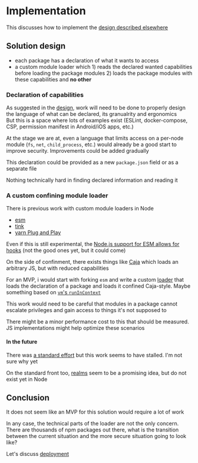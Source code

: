 # Implementation

This discusses how to implement the [design described elsewhere](./design.md)

## Solution design

- each package has a declaration of what it wants to access
- a custom module loader which 1) reads the declared wanted capabilities before loading the package modules 2) loads the package modules with these capabilities and **no other**


### Declaration of capabilities

As suggested in the [design](./design.md), work will need to be done to properly design the language of what can be declared, its granualrity and ergonomics\
But this is a space where lots of examples exist (ESLint, docker-compose, CSP, permission manifest in Android/iOS apps, etc.)

At the stage we are at, even a language that limits access on a per-node module (`fs`, `net`, `child_process`, etc.) would already be a good start to improve security. Improvements could be added gradually

This declaration could be provided as a new `package.json` field or as a separate file

Nothing technically hard in finding declared information and reading it


### A custom confining module loader

There is previous work with custom module loaders in Node
- [esm](https://www.npmjs.com/package/esm)
- [tink](https://github.com/npm/tink)
- [yarn Plug and Play](https://github.com/yarnpkg/pnp-sample-app)

Even if this is still experimental, the [Node.js support for ESM allows for hooks](https://nodejs.org/api/esm.html#esm_loader_hooks) (not the good ones yet, but it could come)

On the side of confinment, there exists things like [Caja](https://developers.google.com/caja/) which loads an arbitrary JS, but with reduced capabilities

For an MVP, i would start with forking `esm` and write a custom [loader](https://github.com/standard-things/esm/blob/53e209aac5b8de8e6d54bcd6e5dcd8b7ff8bfa50/src/module/cjs/loader.js) that loads the declaration of a package and loads it confined Caja-style. Maybe something based on [`vm`'s `runInContext`](https://nodejs.org/dist/latest-v10.x/docs/api/vm.html#vm_script_runincontext_contextifiedsandbox_options)

This work would need to be careful that modules in a package cannot escalate privileges and gain access to things it's not supposed to

There might be a minor performance cost to this that should be measured. JS implementations might help optimize these scenarios


#### In the future

There was [a standard effort](https://whatwg.github.io/loader/) but this work seems to have stalled. I'm not sure why yet

On the standard front too, [realms](https://github.com/tc39/proposal-realms) seem to be a promising idea, but do not exist yet in Node


## Conclusion

It does not seem like an MVP for this solution would require a lot of work

In any case, the technical parts of the loader are not the only concern. There are thousands of npm packages out there, what is the transition between the current situation and the more secure situation going to look like?

Let's discuss [deployment](./deployment.md)
